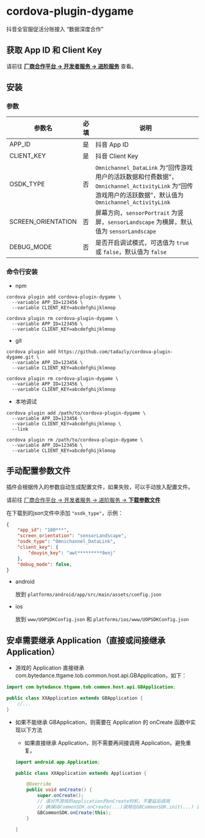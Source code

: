 # cordova-plugin-dygame

抖音全官服促活分账接入 “数据深度合作”

## 获取 App ID 和 Client Key

请前往 [**厂商合作平台 -> 开发者服务 -> 进阶服务**](https://game.open.douyin.com/platform/product_list?) 查看。

## 安装

### 参数

参数名 | 必填 | 说明
-- | -- | --
APP_ID | 是 | 抖音 App ID
CLIENT_KEY | 是 | 抖音 Client Key
OSDK_TYPE | 否 | `Omnichannel_DataLink` 为“回传游戏用户的活跃数据和付费数据”，`Omnichannel_ActivityLink` 为“回传游戏用户的活跃数据”，默认值为 `Omnichannel_ActivityLink`
SCREEN_ORIENTATION | 否 | 屏幕方向，`sensorPortrait` 为竖屏，`sensorLandscape` 为横屏，默认值为 `sensorLandscape`
DEBUG_MODE | 否 | 是否开启调试模式，可选值为 `true` 或 `false`，默认值为 `false`

### 命令行安装

- npm

``` shell
cordova plugin add cordova-plugin-dygame \
  --variable APP_ID=123456 \
  --variable CLIENT_KEY=abcdefghijklmnop

cordova plugin rm cordova-plugin-dygame \
  --variable APP_ID=123456 \
  --variable CLIENT_KEY=abcdefghijklmnop
```

- git

``` shell
cordova plugin add https://github.com/tadazly/cordova-plugin-dygame.git \
  --variable APP_ID=123456 \
  --variable CLIENT_KEY=abcdefghijklmnop

cordova plugin rm cordova-plugin-dygame \
  --variable APP_ID=123456 \
  --variable CLIENT_KEY=abcdefghijklmnop
```

- 本地调试

```shell
cordova plugin add /path/to/cordova-plugin-dygame \
  --variable APP_ID=123456 \
  --variable CLIENT_KEY=abcdefghijklmnop \
  --link

cordova plugin rm /path/to/cordova-plugin-dygame \
  --variable APP_ID=123456 \
  --variable CLIENT_KEY=abcdefghijklmnop
```

## 手动配置参数文件

插件会根据传入的参数自动生成配置文件，如果失败，可以手动放入配置文件。

请前往 [厂商合作平台 -> 开发者服务 -> 进阶服务 -> **下载参数文件**](https://game.open.douyin.com/platform/product_list?)

在下载到的json文件中添加 `"osdk_type"`，示例：

``` json
{
    "app_id": "180***",
    "screen_orientation": "sensorLandscape",
    "osdk_type": "Omnichannel_DataLink",
    "client_key": {
        "douyin_key": "awt*********9enj"
    },
    "debug_mode": false,
}
```

- android

    放到 `platforms/android/app/src/main/assets/config.json`

- ios

    放到 `www/UOPSDKConfig.json` 和 `platforms/ios/www/UOPSDKConfig.json`

## 安卓需要继承 Application（直接或间接继承 Application）

- 游戏的 Application 直接继承 com.bytedance.ttgame.tob.common.host.api.GBApplication，如下：

``` java
import com.bytedance.ttgame.tob.common.host.api.GBApplication;

public class XXApplication extends GBApplication {
    //...
}
```

- 如果不能继承 GBApplication，则需要在 Application 的 onCreate 函数中实现以下方法

    - 如果直接继承 Application，则不需要再间接调用 Application，避免重复。

    ```java
    import android.app.Application;

    public class XXApplication extends Application {

        @Override
        public void onCreate() {
            super.onCreate();
            // 请对齐游戏的application的onCreate时机，不要延后调用
            // 确保GBCommonSDK.onCreate(...)调用在GBCommonSDK.init(...) 调用之前
            GBCommonSDK.onCreate(this);
        }
        
    }
    ```